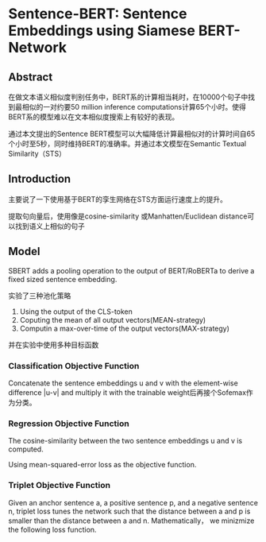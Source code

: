 # Sentence-BERT: Sentence Embeddings using Siamese BERT-Network

## Abstract

在做文本语义相似度判别任务中，BERT系的计算相当耗时，在10000个句子中找到最相似的一对约要50 million inference computations计算65个小时。使得BERT系的模型难以在文本相似度搜索上有较好的表现。

通过本文提出的Sentence BERT模型可以大幅降低计算最相似对的计算时间自65个小时至5秒，同时维持BERT的准确率。并通过本文模型在Semantic Textual Similarity（STS）

## Introduction

主要说了一下使用基于BERT的孪生网络在STS方面运行速度上的提升。

提取句向量后，使用像是cosine-similarity 或Manhatten/Euclidean distance可以找到语义上相似的句子

## Model

SBERT adds a pooling operation to the output of BERT/RoBERTa to derive a fixed sized sentence embedding.

实验了三种池化策略

1. Using the output of the CLS-token
2. Coputing the mean of all output vectors(MEAN-strategy)
3. Computin a max-over-time of the output vectors(MAX-strategy)

并在实验中使用多种目标函数

### Classification Objective Function

Concatenate the sentence embeddings u and v with the element-wise difference |u-v| and multiply it with the trainable weight后再接个Sofemax作为分类。

### Regression Objective Function

The cosine-similarity between the two sentence embeddings u and v is computed.

Using mean-squared-error loss as the objective function.

### Triplet Objective Function

Given an anchor sentence a, a positive sentence p, and a negative sentence n, triplet loss tunes the network such that the distance between a and p is smaller than the distance between a and n. Mathematically， we minizmize the following loss function.